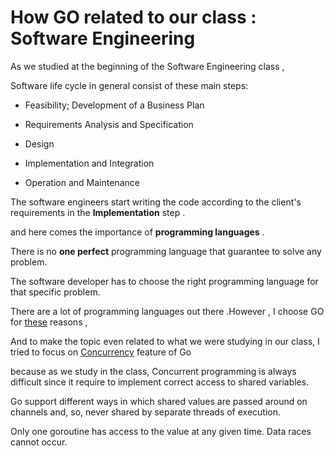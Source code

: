 
# How GO related to our class : Software Engineering

As we studied at the beginning of the Software Engineering class ,

Software life cycle in general consist of these main steps: 

* Feasibility; Development of a Business Plan

* Requirements Analysis and Specification

* Design

* Implementation and Integration

* Operation and Maintenance

The software engineers start writing the code according to the client's requirements in the **Implementation** step .

and here comes the importance of  **programming languages** .

There is no **one perfect** programming language that guarantee to solve any problem.

The software developer has to choose the right programming language for that specific problem.

There are a lot of programming languages out there .However , I choose GO for [these](https://github.com/Afnan-Aldhahri/GO/blob/master/Resources/Why%20GO.md) reasons ,

And to make the topic even related to what we were studying in our class, I tried to focus on [Concurrency](https://github.com/Afnan-Aldhahri/GO/blob/master/Resources/Concurrency.md) feature of Go

because as we study in the class, Concurrent programming is always difficult since it require to implement correct access to shared variables.

Go support different ways in which shared values are passed around on channels and, so, never shared by separate threads of execution.

Only one goroutine has access to the value at any given time. Data races cannot occur.



